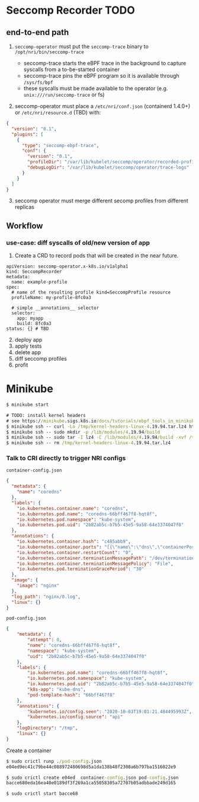 
# Seccomp Recorder TODO


## end-to-end path

1. `seccomp-operator` must put the `seccomp-trace` binary to `/opt/nri/bin/seccomp-trace`
    * seccomp-trace starts the eBPF trace in the background to capture syscalls from a to-be-started container
    * seccomp-trace pins the eBPF program so it is available through `/sys/fs/bpf`
    * these syscalls must be made available to the operator (e.g. `unix:///run/seccomp-trace` or fs)

2. seccomp-operator must place a `/etc/nri/conf.json` (containerd 1.4.0+) or `/etc/nri/resource.d` (TBD) with:

```json
{
  "version": "0.1",
  "plugins": [
    {
      "type": "seccomp-ebpf-trace",
      "conf": {
        "version": "0.1",
        "profileDir": "/var/lib/kubelet/seccomp/operator/recorded-profiles",
        "debugLogDir": "/var/lib/kubelet/seccomp/operator/trace-logs"
      }
    }
  ]
}
```

3. seccomp operator must merge different secomp profiles from different replicas


## Workflow

### use-case: diff syscalls of old/new version of app

1. Create a CRD to record pods that will be created in the near future.
```
apiVersion: seccomp-operator.x-k8s.io/v1alpha1
kind: SeccompRecorder
metadata:
  name: example-profile
spec:
  # name of the resulting profile kind=SeccompProfile resource
  profileName: my-profile-8fc0a3

  # simple __annotations__ selector
  selector:
    app: myapp
    build: 8fc0a3
status: {} # TBD

```

2. deploy app
3. apply tests
4. delete app
5. diff seccomp profiles
6. profit

# Minikube

```cmd
$ minikube start

# TODO: install kernel headers
# see https://minikube.sigs.k8s.io/docs/tutorials/ebpf_tools_in_minikube/
$ minikube ssh -- curl -Lo /tmp/kernel-headers-linux-4.19.94.tar.lz4 https://storage.googleapis.com/minikube-kernel-headers/kernel-headers-linux-4.19.94.tar.lz4
$ minikube ssh -- sudo mkdir -p /lib/modules/4.19.94/build
$ minikube ssh -- sudo tar -I lz4 -C /lib/modules/4.19.94/build -xvf /tmp/kernel-headers-linux-4.19.94.tar.lz4
$ minikube ssh -- rm /tmp/kernel-headers-linux-4.19.94.tar.lz4

```


### Talk to CRI directly to trigger NRI configs

`container-config.json`
```json
{
  "metadata": {
    "name": "coredns"
  },
  "labels": {
    "io.kubernetes.container.name": "coredns",
    "io.kubernetes.pod.name": "coredns-66bff467f8-hqt8f",
    "io.kubernetes.pod.namespace": "kube-system",
    "io.kubernetes.pod.uid": "2b82ab5c-b7b5-45e5-9a58-64e3374047f0"
  },
  "annotations": {
    "io.kubernetes.container.hash": "c485abb9",
    "io.kubernetes.container.ports": "[{\"name\":\"dns\",\"containerPort\":53,\"protocol\":\"UDP\"},{\"name\":\"dns-tcp\",\"containerPort\":53,\"protocol\":\"TCP\"},{\"name\":\"metrics\",\"containerPort\":9153,\"protocol\":\"TCP\"}]",
    "io.kubernetes.container.restartCount": "0",
    "io.kubernetes.container.terminationMessagePath": "/dev/termination-log",
    "io.kubernetes.container.terminationMessagePolicy": "File",
    "io.kubernetes.pod.terminationGracePeriod": "30"
  },
  "image": {
    "image": "nginx"
  },
  "log_path": "nginx/0.log",
  "linux": {}
}
```

`pod-config.json`
```json
{
    "metadata": {
        "attempt": 0,
        "name": "coredns-66bff467f8-hqt8f",
        "namespace": "kube-system",
        "uid": "2b82ab5c-b7b5-45e5-9a58-64e3374047f0"
    },
    "labels": {
        "io.kubernetes.pod.name": "coredns-66bff467f8-hqt8f",
        "io.kubernetes.pod.namespace": "kube-system",
        "io.kubernetes.pod.uid": "2b82ab5c-b7b5-45e5-9a58-64e3374047f0",
        "k8s-app": "kube-dns",
        "pod-template-hash": "66bff467f8"
    },
    "annotations": {
        "kubernetes.io/config.seen": "2020-10-03T19:01:21.484495993Z",
        "kubernetes.io/config.source": "api"
    },
    "logDirectory": "/tmp",
    "linux": {}
}
```

Create a container
```cmd
$ sudo crictl runp ./pod-config.json
e04ed9ec41c79be44c088972480698d5a1da138b48f2308a6b797ba1516022e9

$ sudo crictl create e04ed  container-config.json pod-config.json
bacce680eda16ea40e0189df3f269a1ca55058305a72707b05adbbade249d165

$ sudo crictl start bacce68
```
